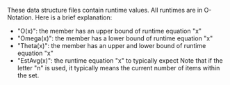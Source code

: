﻿These data structure files contain runtime values.
All runtimes are in O-Notation. Here is a brief explanation:
- "O(x)": the member has an upper bound of runtime equation "x"
- "Omega(x)": the member has a lower bound of runtime equation "x"
- "Theta(x)": the member has an upper and lower bound of runtime equation "x"
- "EstAvg(x)": the runtime equation "x" to typically expect
Note that if the letter "n" is used, it typically means the current number of items within the set.